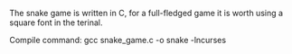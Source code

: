The snake game is written in C, for a full-fledged game it is worth using a square font in the terinal.

Compile command: gcc snake_game.c -o snake -lncurses
